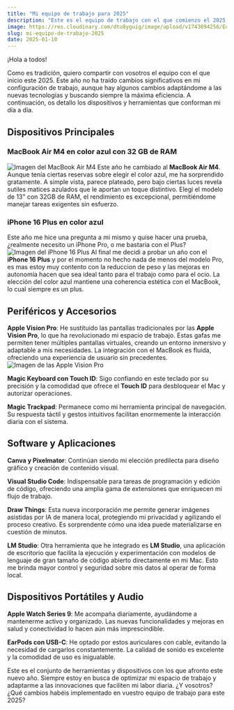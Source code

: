 ```yaml
---
title: "Mi equipo de trabajo para 2025"
description: "Este es el equipo de trabajo con el que comienzo el 2025."
image: https://res.cloudinary.com/dtu8yguig/image/upload/v1743094256/Equipo_Trabajo_2025_qx9hu9.png
slug: mi-equipo-de-trabajo-2025
date: 2025-01-10
---
```


¡Hola a todos!

Como es tradición, quiero compartir con vosotros el equipo con el que inicio este 2025. Este año no ha traído cambios significativos en mi configuración de trabajo, aunque hay algunos cambios adaptándome a las nuevas tecnologías y buscando siempre la máxima eficiencia. A continuación, os detallo los dispositivos y herramientas que conforman mi día a día.

## Dispositivos Principales

### MacBook Air M4 en color azul con 32 GB de RAM
![Imagen del MacBook Air M4](https://res.cloudinary.com/dtu8yguig/image/upload/v1743093595/Apple-MacBook-Air-hero-250305_big.jpg.large_m2zbfy.jpg)
Este año he cambiado al **MacBook Air M4**. Aunque tenía ciertas reservas sobre elegir el color azul, me ha sorprendido gratamente. A simple vista, parece plateado, pero bajo ciertas luces revela sutiles matices azulados que le aportan un toque distintivo. Elegi el modelo de 13" con 32GB de RAM, el rendimiento es excepcional, permitiéndome manejar tareas exigentes sin esfuerzo.

### iPhone 16 Plus en color azul

Este año me hice una pregunta a mi mismo y quise hacer una prueba, ¿realmente necesito un iPhone Pro, o me bastaria con el Plus?
![Imagen del iPhone 16 Plus](https://res.cloudinary.com/dtu8yguig/image/upload/v1743093748/Captura_de_pantalla_2025-03-27_a_las_12.41.51_p._m._uqgu9r.png)
Al final me decidi a probar un año con el **iPhone 16 Plus** y por el momento no hecho nada de menos del modelo Pro, es mas estoy muy contento con la reduccion de peso y las mejoras en autonomía hacen que sea ideal tanto para el trabajo como para el ocio. La elección del color azul mantiene una coherencia estética con el MacBook, lo cual siempre es un plus.

## Periféricos y Accesorios

**Apple Vision Pro**: He sustituido las pantallas tradicionales por las **Apple Vision Pro**, lo que ha revolucionado mi espacio de trabajo. Estas gafas me permiten tener múltiples pantallas virtuales, creando un entorno inmersivo y adaptable a mis necesidades. La integración con el MacBook es fluida, ofreciendo una experiencia de usuario sin precedentes.
![Imagen de las Apple Vision Pro](https://res.cloudinary.com/dtu8yguig/image/upload/v1743093837/Apple_Vision_Pro_VR_headset_vf4zd2.webp)


**Magic Keyboard con Touch ID**: Sigo confiando en este teclado por su precisión y la comodidad que ofrece el **Touch ID** para desbloquear el Mac y autorizar operaciones.

**Magic Trackpad**: Permanece como mi herramienta principal de navegación. Su respuesta táctil y gestos intuitivos facilitan enormemente la interacción diaria con el sistema.

## Software y Aplicaciones

**Canva y Pixelmator**: Continúan siendo mi elección predilecta para diseño gráfico y creación de contenido visual.

**Visual Studio Code**: Indispensable para tareas de programación y edición de código, ofreciendo una amplia gama de extensiones que enriquecen mi flujo de trabajo.

**Draw Things**: Esta nueva incorporación me permite generar imágenes asistidas por IA de manera local, protegiendo mi privacidad y agilizando el proceso creativo. Es sorprendente cómo una idea puede materializarse en cuestión de minutos.

**LM Studio**: Otra herramienta que he integrado es **LM Studio**, una aplicación de escritorio que facilita la ejecución y experimentación con modelos de lenguaje de gran tamaño de código abierto directamente en mi Mac. Esto me brinda mayor control y seguridad sobre mis datos al operar de forma local.

## Dispositivos Portátiles y Audio

**Apple Watch Series 9**: Me acompaña diariamente, ayudándome a mantenerme activo y organizado. Las nuevas funcionalidades y mejoras en salud y conectividad lo hacen aún más imprescindible.

**EarPods con USB-C**: He optado por estos auriculares con cable, evitando la necesidad de cargarlos constantemente. La calidad de sonido es excelente y la comodidad de uso es inigualable.

Este es el conjunto de herramientas y dispositivos con los que afronto este nuevo año. Siempre estoy en busca de optimizar mi espacio de trabajo y adaptarme a las innovaciones que faciliten mi labor diaria. ¿Y vosotros? ¿Qué cambios habéis implementado en vuestro equipo de trabajo para este 2025?